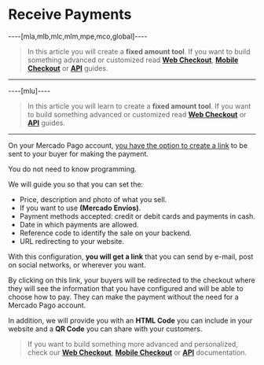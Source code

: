 # Receive Payments

----[mla,mlb,mlc,mlm,mpe,mco,global]----
> In this article you will create a **fixed amount tool**. If you want to build something advanced or customized read **[Web Checkout](https://www.mercadopago.com.ar/developers/en/guides/payments/web-checkout/introduction)**, **[Mobile Checkout](https://www.mercadopago.com.ar/developers/en/guides/payments/mobile-checkout/introduction)** or **[API](https://www.mercadopago.com.ar/developers/en/guides/payments/api/introduction)** guides.
------------

----[mlu]----
> In this article you will learn to create a **fixed amount tool**. If you want to build something advanced or customized read **[Web Checkout](https://www.mercadopago.com.ar/developers/en/guides/payments/web-checkout/introduction)** or **[API](https://www.mercadopago.com.ar/developers/en/guides/payments/api/introduction)** guides.
------------

On your Mercado Pago account, [you have the option to create a link](https://www.mercadopago.com.ar/tools/create) to be sent to your buyer for making the payment.

You do not need to know programming.

We will guide you so that you can set the:

* Price, description and photo of what you sell.
* If you want to use **(Mercado Envíos)**.
* Payment methods accepted: credit or debit cards and payments in cash.
* Date in which payments are allowed.
* Reference code to identify the sale on your backend.
* URL redirecting to your website.

With this configuration, **you will get a link** that you can send by e-mail, post on social networks, or wherever you want.

By clicking on this link, your buyers will be redirected to the checkout where they will see the information that you have configured and will be able to choose how to pay. They can make the payment without the need for a Mercado Pago account.

In addition, we will provide you with an **HTML Code** you can include in your website and a **QR Code** you can share with your customers.

> If you want to build something more advanced and personalized, check our **[Web Checkout](https://www.mercadopago.com.ar/developers/en/guides/payments/web-checkout/introduction)**, **[Mobile Checkout](https://www.mercadopago.com.ar/developers/en/guides/payments/mobile-checkout/introduction)** or **[API](https://www.mercadopago.com.ar/developers/en/guides/payments/api/introduction)** documentation.
